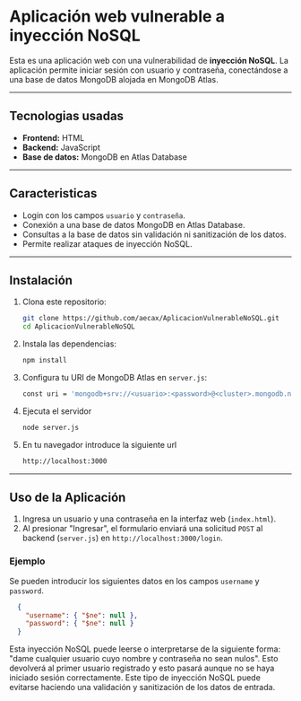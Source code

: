 # Aplicación web vulnerable a inyección NoSQL

Esta es una aplicación web con una vulnerabilidad de **inyección NoSQL**. La aplicación permite iniciar sesión con usuario y contraseña, conectándose a una base de datos MongoDB alojada en MongoDB Atlas.

---

## Tecnologias usadas

- **Frontend:** HTML
- **Backend:** JavaScript
- **Base de datos:** MongoDB en Atlas Database

---

## Caracteristicas

- Login con los campos `usuario` y `contraseña`.
- Conexión a una base de datos MongoDB en Atlas Database.
- Consultas a la base de datos sin validación ni sanitización de los datos.
- Permite realizar ataques de inyección NoSQL.

---

## Instalación

1. Clona este repositorio:
   ```bash
   git clone https://github.com/aecax/AplicacionVulnerableNoSQL.git
   cd AplicacionVulnerableNoSQL
   ```

2. Instala las dependencias:
   ```bash
   npm install 
   ```

3. Configura tu URI de MongoDB Atlas en `server.js`:
   ```bash
   const uri = 'mongodb+srv://<usuario>:<password>@<cluster>.mongodb.net/loginApp?...';
   ```

4. Ejecuta el servidor
   ```bash
   node server.js
   ```

5. En tu navegador introduce la siguiente url
   ```bash
   http://localhost:3000
   ```

---

## Uso de la Aplicación
1. Ingresa un usuario y una contraseña en la interfaz web (`index.html`).
2. Al presionar "Ingresar", el formulario enviará una solicitud `POST` al backend (`server.js`) en `http://localhost:3000/login`.

### Ejemplo

Se pueden introducir los siguientes datos en los campos `username` y `password`.
```json
  {
    "username": { "$ne": null },
    "password": { "$ne": null }
  }
  ```
Esta inyección NoSQL puede leerse o interpretarse de la siguiente forma: "dame cualquier usuario cuyo nombre y contraseña no sean nulos". Esto devolverá al primer usuario registrado y esto pasará aunque no se haya iniciado sesión correctamente.
Este tipo de inyección NoSQL puede evitarse haciendo una validación y sanitización de los datos de entrada.
